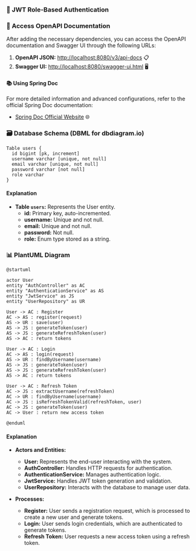 ### 🔐 JWT Role-Based Authentication

### 📄 Access OpenAPI Documentation
After adding the necessary dependencies, you can access the OpenAPI documentation and Swagger UI through the following URLs:

1. **OpenAPI JSON:** [http://localhost:8080/v3/api-docs](http://localhost:8080/v3/api-docs) 📋
2. **Swagger UI:** [http://localhost:8080/swagger-ui.html](http://localhost:8080/swagger-ui.html) 🖥️

#### 📚 Using Spring Doc
For more detailed information and advanced configurations, refer to the official Spring Doc documentation:
- [Spring Doc Official Website](https://springdoc.org/) 🌐

### 🗃️ Database Schema (DBML for dbdiagram.io)

```dbml
Table users {
  id bigint [pk, increment]
  username varchar [unique, not null]
  email varchar [unique, not null]
  password varchar [not null]
  role varchar
}
```

#### Explanation
- **Table `users`:** Represents the User entity.
    - **id:** Primary key, auto-incremented.
    - **username:** Unique and not null.
    - **email:** Unique and not null.
    - **password:** Not null.
    - **role:** Enum type stored as a string.

### 📊 PlantUML Diagram

```plantuml
@startuml

actor User
entity "AuthController" as AC
entity "AuthenticationService" as AS
entity "JwtService" as JS
entity "UserRepository" as UR

User -> AC : Register
AC -> AS : register(request)
AS -> UR : save(user)
AS -> JS : generateToken(user)
AS -> JS : generateRefreshToken(user)
AS -> AC : return tokens

User -> AC : Login
AC -> AS : login(request)
AS -> UR : findByUsername(username)
AS -> JS : generateToken(user)
AS -> JS : generateRefreshToken(user)
AS -> AC : return tokens

User -> AC : Refresh Token
AC -> JS : extractUsername(refreshToken)
AC -> UR : findByUsername(username)
AC -> JS : isRefreshTokenValid(refreshToken, user)
AC -> JS : generateToken(user)
AC -> User : return new access token

@enduml
```

#### Explanation
- **Actors and Entities:**
    - **User:** Represents the end-user interacting with the system.
    - **AuthController:** Handles HTTP requests for authentication.
    - **AuthenticationService:** Manages authentication logic.
    - **JwtService:** Handles JWT token generation and validation.
    - **UserRepository:** Interacts with the database to manage user data.

- **Processes:**
    - **Register:** User sends a registration request, which is processed to create a new user and generate tokens.
    - **Login:** User sends login credentials, which are authenticated to generate tokens.
    - **Refresh Token:** User requests a new access token using a refresh token.


